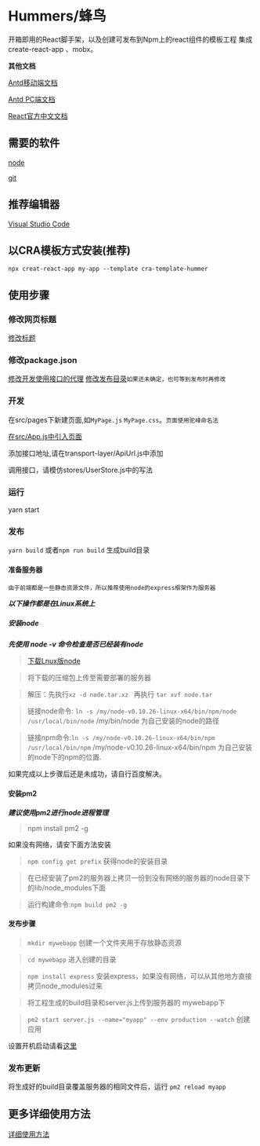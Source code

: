 # Hummers/蜂鸟
开箱即用的React脚手架，以及创建可发布到Npm上的react组件的模板工程
集成create-react-app 、mobx。

**其他文档**

[Antd移动端文档](https://mobile.ant.design/index-cn)

[Antd PC端文档](https://ant.design/docs/react/introduce-cn)

[React官方中文文档](https://doc.react-china.org/docs/installation.html)

## 需要的软件

[node](https://nodejs.org)

[git](https://git-scm.com/downloads)

## 推荐编辑器

[Visual Studio Code](https://code.visualstudio.com/)

## 以CRA模板方式安装(推荐)

`npx creat-react-app my-app --template cra-template-hummer`

## 使用步骤

### 修改网页标题
[修改标题](https://github.com/huangliop/hummer-mobile/blob/master/README.md#%E4%BF%AE%E6%94%B9%E6%A0%87%E9%A2%98)
### 修改package.json
[修改开发使用接口的代理](https://github.com/huangliop/hummer-mobile/blob/master/README.md#%E8%B0%83%E7%94%A8%E6%8E%A5%E5%8F%A3)
[修改发布目录]()`如果还未确定，也可等到发布时再修改`
### 开发
在src/pages下新建页面,如`MyPage.js` `MyPage.css`。`页面使用驼峰命名法`

[在src/App.js中引入页面](https://github.com/huangliop/hummer-mobile/blob/master/README.md#%E5%BC%82%E6%AD%A5%E5%8A%A0%E8%BD%BD%E7%BB%84%E4%BB%B6)

添加接口地址,请在transport-layer/ApiUrl.js中添加

调用接口，请模仿stores/UserStore.js中的写法
### 运行
yarn start
### 发布

`yarn build` 或者`npm run build` 生成build目录

#### 准备服务器
`由于前端都是一些静态资源文件，所以推荐使用node的express框架作为服务器`

***以下操作都是在Linux系统上***

##### 安装node
***先使用 node -v 命令检查是否已经装有node***
>[下载Lnux版node](https://nodejs.org/en/download/)

>将下载的压缩包上传至需要部署的服务器 

>解压：先执行`xz -d node.tar.xz ` 再执行 `tar xvf node.tar`

>链接node命令: `ln -s /my/node-v0.10.26-linux-x64/bin/npm/node /usr/local/bin/node`  /my/bin/node 为自己安装的node的路径

> 链接npm命令:`ln -s /my/node-v0.10.26-linux-x64/bin/npm /usr/local/bin/npm`  /my/node-v0.10.26-linux-x64/bin/npm 为自己安装的node下的npm的位置.

如果完成以上步骤后还是未成功，请自行百度解决。
#### 安装pm2
***建议使用pm2进行node进程管理***

> npm install pm2 -g

如果没有网络，请安下面方法安装

>`npm config get prefix` 获得node的安装目录

>在已经安装了pm2的服务器上拷贝一份到没有网络的服务器的node目录下的lib/node_modules下面

>运行构建命令:`npm build pm2 -g`

#### 发布步骤
> `mkdir mywebapp` 创建一个文件夹用于存放静态资源

> `cd mywebapp` 进入创建的目录

> `npm install express` 安装express，如果没有网络，可以从其他地方直接拷贝node_modules过来

> 将工程生成的build目录和server.js上传到服务器的 mywebapp下

>`pm2 start server.js --name="myapp" --env production --watch` 创建应用

设置开机启动请看[这里](http://pm2.keymetrics.io/docs/usage/startup/#init-systems-supported)

### 发布更新
将生成好的build目录覆盖服务器的相同文件后，运行
`pm2 reload myapp`

## 更多详细使用方法
[详细使用方法](https://github.com/huangliop/hummer-mobile)
